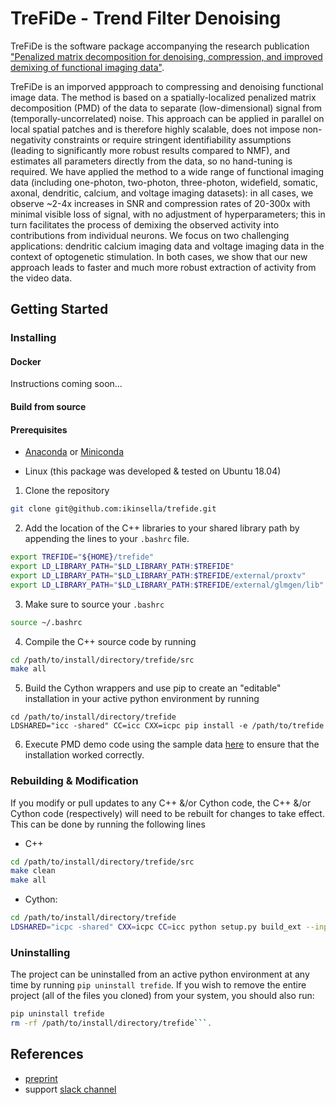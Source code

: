 # TreFiDe - Trend Filter Denoising

TreFiDe is the software package accompanying the research publication
["Penalized matrix decomposition for denoising, compression, and improved
demixing of functional imaging data"](https://doi.org/10.1101/334706).

TreFiDe is an imporved appproach to compressing and denoising functional image
data. The method is based on a spatially-localized penalized matrix
decomposition (PMD) of the data to separate (low-dimensional) signal from
(temporally-uncorrelated) noise. This approach can be applied in parallel on
local spatial patches and is therefore highly scalable, does not impose
non-negativity constraints or require stringent identifiability assumptions
(leading to significantly more robust results compared to NMF), and estimates
all parameters directly from the data, so no hand-tuning is required. We have
applied the method to a wide range of functional imaging data (including
one-photon, two-photon, three-photon, widefield, somatic, axonal, dendritic,
calcium, and voltage imaging datasets): in all cases, we observe ~2-4x
increases in SNR and compression rates of 20-300x with minimal visible loss of
signal, with no adjustment of hyperparameters; this in turn facilitates the
process of demixing the observed activity into contributions from individual
neurons. We focus on two challenging applications: dendritic calcium imaging
data and voltage imaging data in the context of optogenetic stimulation. In
both cases, we show that our new approach leads to faster and much more robust
extraction of activity from the video data.

## Getting Started

### Installing

#### Docker

Instructions coming soon...

#### Build from source

#### Prerequisites

- [Anaconda](https://docs.anaconda.com/anaconda/install/) or
  [Miniconda](https://docs.conda.io/projects/continuumio-conda/en/latest/user-guide/install/)

- Linux (this package was developed & tested on Ubuntu 18.04)

1. Clone the repository

```Bash
git clone git@github.com:ikinsella/trefide.git
```

2. Add the location of the C++ libraries to your shared library path by
appending the lines to your ```.bashrc``` file.

```Bash
export TREFIDE="${HOME}/trefide"
export LD_LIBRARY_PATH="$LD_LIBRARY_PATH:$TREFIDE"
export LD_LIBRARY_PATH="$LD_LIBRARY_PATH:$TREFIDE/external/proxtv"
export LD_LIBRARY_PATH="$LD_LIBRARY_PATH:$TREFIDE/external/glmgen/lib"
```

3. Make sure to source your `.bashrc`

```Bash
source ~/.bashrc
```

4. Compile the C++ source code by running

```Bash
cd /path/to/install/directory/trefide/src
make all
```

5. Build the Cython wrappers and use pip to create an "editable" installation
   in your active python environment by running
```
cd /path/to/install/directory/trefide
LDSHARED="icc -shared" CC=icc CXX=icpc pip install -e /path/to/trefide
```

6. Execute PMD demo code using the sample data
   [here](https://drive.google.com/file/d/1v8E61-mKwyGNVPQFrLabsLsjA-l6D21E/view?usp=sharing)
   to ensure that the installation worked correctly.

### Rebuilding & Modification
If you modify or pull updates to any C++ &/or Cython code, the C++ &/or Cython
code (respectively) will need to be rebuilt for changes to take effect. This
can be done by running the following lines

- C++

```Bash
cd /path/to/install/directory/trefide/src
make clean
make all
```

- Cython:
```Bash
cd /path/to/install/directory/trefide
LDSHARED="icpc -shared" CXX=icpc CC=icc python setup.py build_ext --inplace
```

### Uninstalling
The project can be uninstalled from an active python environment at any time by
running ```pip uninstall trefide```. If you wish to remove the entire project
(all of the files you cloned) from your system, you should also run:

```Bash
pip uninstall trefide
rm -rf /path/to/install/directory/trefide```.
```

## References
- [preprint](https://www.biorxiv.org/content/early/2018/06/03/334706.article-info)
- support [slack
  channel](https://join.slack.com/t/trefide/shared_invite/enQtMzc5NDM4MDk4OTgxLWE0NjNhZGE5N2VlMTcxNGEwODhkMmFlMjcyYmIzYTdkOGVkYThhNjdkMzEyZmM1NzIzYzc0NTZkYmVjMDY5ZTg)
